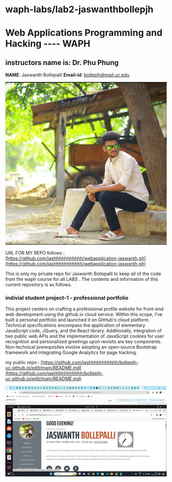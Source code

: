 # waph-labs/lab2-jaswanthbollepjh
# Web Applications Programming and Hacking ---- WAPH
## instructors name is: Dr. Phu Phung
**NAME**: Jaswanth Bollepalli
**Email-id**: bollepjh@mail.uc.edu 

![Jaswanth Bollepalli Headshot](images/jashheadshot.jpeg)

 URL FOR MY REPO follows : [https://github.com/jashhhhhhhhhhh/webapplication-jaswanth.git](https://github.com/jashhhhhhhhhhh/webapplication-jaswanth.git)

This is only my private repo for Jaswanth Bollepalli to keep all of the code from the waph course for all LABS . The contents and information of this current repository is as follows.

### indivial student project-1 - professional portfolio 
This project centers on crafting a professional profile website for front-end web development using the github.io cloud service. Within this scope, I've built a personal portfolio and launched it on GitHub's cloud platform. Technical specifications encompass the application of elementary JavaScript code, JQuery, and the React library. Additionally, integration of two public web APIs and the implementation of JavaScript cookies for user recognition and personalized greetings upon revisits are key components. Non-technical prerequisites involve adopting an open-source Bootstrap framework and integrating Google Analytics for page tracking.

my public repo : [https://github.com/jashhhhhhhhhhh/bollepjh-uc.github.io/edit/main/README.md](https://github.com/jashhhhhhhhhhh/bollepjh-uc.github.io/edit/main/README.md)

![p1](labReports/p1.png)








